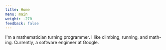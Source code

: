 ```yaml
---
title: Home
menu: main
weight: -270
feedback: false
---
```


I'm a mathematician turning programmer. I like climbing, running, and math-ing.
Currently, a software engineer at Google.
